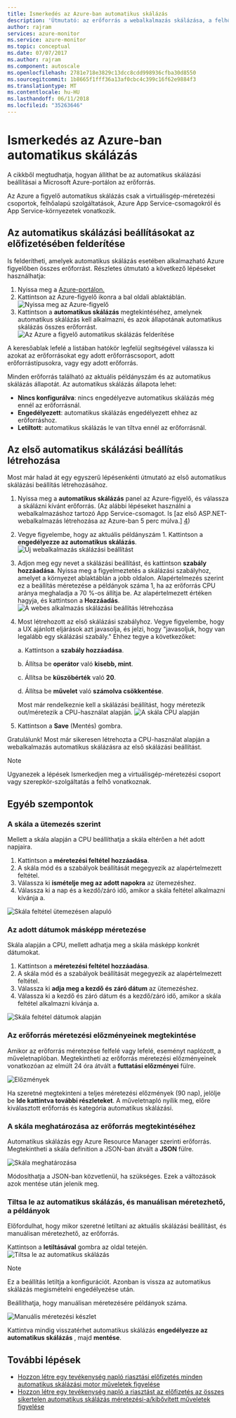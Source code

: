 ```yaml
---
title: Ismerkedés az Azure-ban automatikus skálázás
description: 'Útmutató: az erőforrás a webalkalmazás skálázása, a felhőalapú szolgáltatás, a virtuális gép vagy virtuálisgép-méretezési beállítása az Azure-ban.'
author: rajram
services: azure-monitor
ms.service: azure-monitor
ms.topic: conceptual
ms.date: 07/07/2017
ms.author: rajram
ms.component: autoscale
ms.openlocfilehash: 2781e718e3829c13dcc8cdd998936cfba30d8550
ms.sourcegitcommit: 1b8665f1fff36a13af0cbc4c399c16f62e9884f3
ms.translationtype: MT
ms.contentlocale: hu-HU
ms.lasthandoff: 06/11/2018
ms.locfileid: "35263646"
---
```

# <a name="get-started-with-autoscale-in-azure"></a>Ismerkedés az Azure-ban automatikus skálázás
A cikkből megtudhatja, hogyan állíthat be az automatikus skálázási beállításai a Microsoft Azure-portálon az erőforrás.

Az Azure a figyelő automatikus skálázás csak a virtuálisgép-méretezési csoportok, felhőalapú szolgáltatások, Azure App Service-csomagokról és App Service-környezetek vonatkozik. 

## <a name="discover-the-autoscale-settings-in-your-subscription"></a>Az automatikus skálázási beállításokat az előfizetésében felderítése
Is felderítheti, amelyek automatikus skálázás esetében alkalmazható Azure figyelőben összes erőforrást. Részletes útmutató a következő lépéseket használhatja:

1. Nyissa meg a [Azure-portálon.][1]
2. Kattintson az Azure-figyelő ikonra a bal oldali ablaktáblán.
  ![Nyissa meg az Azure-figyelő][2]
3. Kattintson a **automatikus skálázás** megtekintéséhez, amelynek automatikus skálázás kell alkalmazni, és azok állapotának automatikus skálázás összes erőforrást.
  ![Az Azure a figyelő automatikus skálázás felderítése][3]

A keresőablak lefelé a listában hatókör legfelül segítségével válassza ki azokat az erőforrásokat egy adott erőforráscsoport, adott erőforrástípusokra, vagy egy adott erőforrás.

Minden erőforrás található az aktuális példányszám és az automatikus skálázás állapotát. Az automatikus skálázás állapota lehet:

- **Nincs konfigurálva**: nincs engedélyezve automatikus skálázás még ennél az erőforrásnál.
- **Engedélyezett**: automatikus skálázás engedélyezett ehhez az erőforráshoz.
- **Letiltott**: automatikus skálázás le van tiltva ennél az erőforrásnál.

## <a name="create-your-first-autoscale-setting"></a>Az első automatikus skálázási beállítás létrehozása

Most már halad át egy egyszerű lépésenkénti útmutató az első automatikus skálázási beállítás létrehozásához.

1. Nyissa meg a **automatikus skálázás** panel az Azure-figyelő, és válassza a skálázni kívánt erőforrás. (Az alábbi lépéseket használni a webalkalmazáshoz tartozó App Service-csomagot. Is [az első ASP.NET-webalkalmazás létrehozása az Azure-ban 5 perc múlva.] [4])
2. Vegye figyelembe, hogy az aktuális példányszám 1. Kattintson a **engedélyezze az automatikus skálázás**.
  ![Új webalkalmazás skálázási beállítást][5]
3. Adjon meg egy nevet a skálázási beállítást, és kattintson **szabály hozzáadása**. Nyissa meg a figyelmeztetés a skálázási szabályhoz, amelyet a környezet ablaktáblán a jobb oldalon. Alapértelmezés szerint ez a beállítás méretezése a példányok száma 1, ha az erőforrás CPU aránya meghaladja a 70 %-os állítja be. Az alapértelmezett értéken hagyja, és kattintson a **Hozzáadás**.
  ![A webes alkalmazás skálázási beállítás létrehozása][6]
4. Most létrehozott az első skálázási szabályhoz. Vegye figyelembe, hogy a UX ajánlott eljárások azt javasolja, és jelzi, hogy "javasoljuk, hogy van legalább egy skálázási szabály." Ehhez tegye a következőket:
  
    a. Kattintson a **szabály hozzáadása**. 

    b. Állítsa be **operátor** való **kisebb, mint**.

    c. Állítsa be **küszöbérték** való **20**.

    d. Állítsa be **művelet** való **számolva csökkentése**.

   Most már rendelkeznie kell a skálázási beállítást, hogy méretezik out/méretezik a CPU-használat alapján.
   ![A skála CPU alapján][8]
5. Kattintson a **Save** (Mentés) gombra.

Gratulálunk! Most már sikeresen létrehozta a CPU-használat alapján a webalkalmazás automatikus skálázásra az első skálázási beállítást.

> [!NOTE] 
> Ugyanezek a lépések Ismerkedjen meg a virtuálisgép-méretezési csoport vagy szerepkör-szolgáltatás a felhő vonatkoznak.

## <a name="other-considerations"></a>Egyéb szempontok
### <a name="scale-based-on-a-schedule"></a>A skála a ütemezés szerint
Mellett a skála alapján a CPU beállíthatja a skála eltérően a hét adott napjaira.

1. Kattintson a **méretezési feltétel hozzáadása**.
2. A skála mód és a szabályok beállítását megegyezik az alapértelmezett feltétel.
3. Válassza ki **ismételje meg az adott napokra** az ütemezéshez.
4. Válassza ki a nap és a kezdő/záró idő, amikor a skála feltétel alkalmazni kívánja a.

![Skála feltétel ütemezésen alapuló][9]
### <a name="scale-differently-on-specific-dates"></a>Az adott dátumok másképp méretezése
Skála alapján a CPU, mellett adhatja meg a skála másképp konkrét dátumokat.

1. Kattintson a **méretezési feltétel hozzáadása**.
2. A skála mód és a szabályok beállítását megegyezik az alapértelmezett feltétel.
3. Válassza ki **adja meg a kezdő és záró dátum** az ütemezéshez.
4. Válassza ki a kezdő és záró dátum és a kezdő/záró idő, amikor a skála feltétel alkalmazni kívánja a.

![Skála feltétel dátumok alapján][10]

### <a name="view-the-scale-history-of-your-resource"></a>Az erőforrás méretezési előzményeinek megtekintése
Amikor az erőforrás méretezése felfelé vagy lefelé, eseményt naplózott, a műveletnaplóban. Megtekintheti az erőforrás méretezési előzményeinek vonatkozóan az elmúlt 24 óra átvált a **futtatási előzményei** fülre.

![Előzmények][11]

Ha szeretné megtekinteni a teljes méretezési előzmények (90 nap), jelölje be **Ide kattintva további részleteket**. A műveletnapló nyílik meg, előre kiválasztott erőforrás és kategória automatikus skálázási.

### <a name="view-the-scale-definition-of-your-resource"></a>A skála meghatározása az erőforrás megtekintéséhez
Automatikus skálázás egy Azure Resource Manager szerinti erőforrás. Megtekintheti a skála definition a JSON-ban átvált a **JSON** fülre.

![Skála meghatározása][12]

Módosíthatja a JSON-ban közvetlenül, ha szükséges. Ezek a változások azok mentése után jelenik meg.

### <a name="disable-autoscale-and-manually-scale-your-instances"></a>Tiltsa le az automatikus skálázás, és manuálisan méretezhető, a példányok
Előfordulhat, hogy mikor szeretné letiltani az aktuális skálázási beállítást, és manuálisan méretezhető, az erőforrás.

Kattintson a **letiltásával** gombra az oldal tetején.
![Tiltsa le az automatikus skálázás][13]

> [!NOTE] 
> Ez a beállítás letiltja a konfigurációt. Azonban is vissza az automatikus skálázás megismételni engedélyezése után. 

Beállíthatja, hogy manuálisan méretezésére példányok száma.

![Manuális méretezési készlet][14]

Kattintva mindig visszatérhet automatikus skálázás **engedélyezze az automatikus skálázás** , majd **mentése**.

## <a name="next-steps"></a>További lépések
- [Hozzon létre egy tevékenység napló riasztási előfizetés minden automatikus skálázási motor műveletek figyelése](https://github.com/Azure/azure-quickstart-templates/tree/master/monitor-autoscale-alert)
- [Hozzon létre egy tevékenység napló a riasztást az előfizetés az összes sikertelen automatikus skálázás méretezési-a/kibővített műveletek figyelése](https://github.com/Azure/azure-quickstart-templates/tree/master/monitor-autoscale-failed-alert)

<!--Reference-->
[1]:https://portal.azure.com
[2]: ./media/monitoring-autoscale-get-started/azure-monitor-launch.png
[3]: ./media/monitoring-autoscale-get-started/discover-autoscale-azure-monitor.png
[4]: https://docs.microsoft.com/azure/app-service/app-service-web-get-started-dotnet
[5]: ./media/monitoring-autoscale-get-started/scale-setting-new-web-app.png
[6]: ./media/monitoring-autoscale-get-started/create-scale-setting-web-app.png
[7]: ./media/monitoring-autoscale-get-started/scale-in-recommendation.png
[8]: ./media/monitoring-autoscale-get-started/scale-based-on-cpu.png
[9]: ./media/monitoring-autoscale-get-started/scale-condition-schedule.png
[10]: ./media/monitoring-autoscale-get-started/scale-condition-dates.png
[11]: ./media/monitoring-autoscale-get-started/scale-history.png
[12]: ./media/monitoring-autoscale-get-started/scale-definition-json.png
[13]: ./media/monitoring-autoscale-get-started/disable-autoscale.png
[14]: ./media/monitoring-autoscale-get-started/set-manualscale.png

